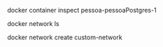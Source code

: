 docker container inspect pessoa-pessoaPostgres-1


docker network ls

docker network create custom-network
